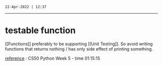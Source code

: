 `22-Apr-2022 | 12:37`

---
# testable function

[[Functions]] preferably to be supporting [[Unit Testing]]. So avoid writing functions that returns nothing / has only side effect of printing something. 


[reference](https://cs50.harvard.edu/python/2022/weeks/5/) : CS50 Python Week 5 - time 01:15:15

